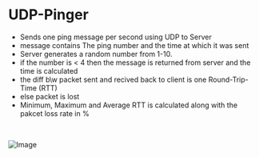 # UDP-Pinger

* Sends one ping message per second using UDP to Server
* message contains The ping number and the time at which it was sent
* Server generates a random number from 1-10.
* if the number is < 4 then the message is returned from server and the time is calculated
* the diff b\w packet sent and recived back to client is one Round-Trip-Time (RTT)
* else packet is lost
* Minimum, Maximum and Average RTT is calculated along with the pakcet loss rate in %

<br>

![Image](/UDP-Pinger/Output.jpg)